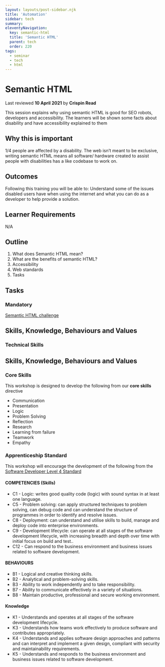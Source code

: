 ```yaml
---
layout: layouts/post-sidebar.njk
title: 'Automation'
sidebar: tech
summary: 
eleventyNavigation:
  key: semantic-html
  title: 'Semantic HTML'
  parent: tech
  order: 220
tags:
  - seminar
  - tech
  - html
---
```


# Semantic HTML
Last reviewed **10 April 2021** by **Crispin Read**

This session explains why using semantic HTML is good for SEO robots, developers and accessibility. The learners will be shown some facts about disability and have accessibility explained to them

## **Why this is important**

1/4 people are affected by a disability. The web isn’t meant to be exclusive, writing semantic HTML means all software/ hardware created to assist people with disabilities has a like codebase to work on.

## **Outcomes**

Following this training you will be able to: Understand some of the issues disabled users have when using the internet and what you can do as a developer to help provide a solution.

## **Learner Requirements**

N/A

## **Outline**

1. What does Semantic HTML mean?
2. What are the benefits of semantic HTML?
3. Accessibility
4. Web standards
5. Tasks

## **Tasks**

### **Mandatory**

[Semantic HTML challenge ]()

## Skills, Knowledge, Behaviours and Values

### Technical Skills

## Skills, Knowledge, Behaviours and Values

### Core Skills

This workshop is designed to develop the following from our **core skills** directive

* Communication
* Presentation
* Logic
* Problem Solving
* Reflection
* Research
* Learning from failure
* Teamwork
* Empathy


### Apprenticeship Standard

This workshop will encourage the development of the following from the [Software Developer Level 4 Standard](https://www.instituteforapprenticeships.org/apprenticeship-standards/software-developer/)

#### COMPETENCIES (Skills)
 * C1  - Logic: writes good quality code (logic) with sound syntax in at least one language.
 * C5 - Problem solving: can apply structured techniques to problem solving, can debug code and can understand the structure of programmes in order to identify and resolve issues.
 * C8 - Deployment: can understand and utilise skills to build, manage and deploy code into enterprise environments.
 * C9 - Development lifecycle: can operate at all stages of the software development lifecycle, with increasing breadth and depth over time with initial focus on build and test..
 * C12 - Can respond to the business environment and business issues related to software development.


#### BEHAVIOURS 
 * B1  - Logical and creative thinking skills.
 * B2  - Analytical and problem-solving skills.
 * B3  - Ability to work independently and to take responsibility.
 * B7  - Ability to communicate effectively in a variety of situations.
 * B8  - Maintain productive, professional and secure working environment.

#### Knowledge
 * K1 - Understands and operates at all stages of the software development lifecycle.
 * K3 - Understands how teams work effectively to produce software and contributes appropriately.
 * K4 - Understands and applies software design approaches and patterns and can interpret and implement a given design, compliant with security and maintainability requirements.
 * K5 - Understands and responds to the business environment and business issues related to software development.


